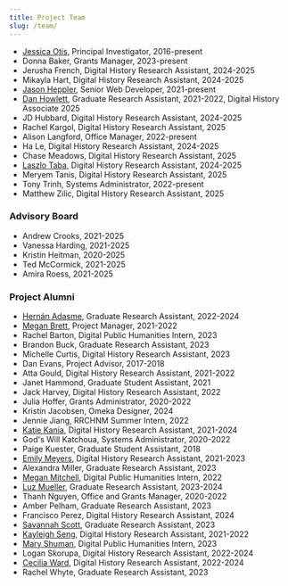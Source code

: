 ```yaml
---
title: Project Team
slug: /team/
---
```


- [Jessica Otis](/authors/jessica-otis/), Principal Investigator, 2016-present
- Donna Baker, Grants Manager, 2023-present
- Jerusha French, Digital History Research Assistant, 2024-2025
- Mikayla Hart, Digital History Research Assistant, 2024-2025
- [Jason Heppler](/authors/jason-heppler/), Senior Web Developer, 2021-present
- [Dan Howlett](/authors/dan-howlett/), Graduate Research Assistant, 2021-2022, Digital History Associate 2025 
- JD Hubbard, Digital History Research Assistant, 2024-2025
- Rachel Kargol, Digital History Research Assistant, 2025
- Alison Langford, Office Manager, 2022-present
- Ha Le, Digital History Research Assistant, 2024-2025
- Chase Meadows, Digital History Research Assistant, 2025
- [Laszlo Taba](/authors/laszlo-taba/), Digital History Research Assistant, 2024-2025
- Meryem Tanis, Digital History Research Assistant, 2025
- Tony Trinh, Systems Administrator, 2022-present
- Matthew Zilic, Digital History Research Assistant, 2025


### Advisory Board

- Andrew Crooks, 2021-2025
- Vanessa Harding, 2021-2025
- Kristin Heitman, 2020-2025
- Ted McCormick, 2021-2025
- Amira Roess, 2021-2025

### Project Alumni

- [Hernán Adasme](/authors/hernan-adasme/), Graduate Research Assistant, 2022-2024
- [Megan Brett](/authors/megan-brett/), Project Manager, 2021-2022
- Rachel Barton, Digital Public Humanities Intern, 2023
- Brandon Buck, Graduate Research Assistant, 2023
- Michelle Curtis, Digital History Research Assistant, 2023
- Dan Evans, Project Advisor, 2017-2018
- Atta Gould, Digital History Research Assistant, 2021-2022
- Janet Hammond, Graduate Student Assistant, 2021
- Jack Harvey, Digital History Research Assistant, 2022
- Julia Hoffer, Grants Administrator, 2020-2022
- Kristin Jacobsen, Omeka Designer, 2024
- Jennie Jiang, RRCHNM Summer Intern, 2022
- [Katie Kania](/authors/katie-kania/), Digital History Research Assistant, 2021-2024
- God's Will Katchoua, Systems Administrator, 2020-2022
- Paige Kuester, Graduate Student Assistant, 2018
- [Emily Meyers](/authors/emily-meyers/), Digital History Research Assistant, 2021-2023
- Alexandra Miller, Graduate Research Assistant, 2023
- [Megan Mitchell](/authors/megan-mitchell), Digital Public Humanities Intern, 2022
- [Luz Mueller](/authors/luz-mueller/), Graduate Research Assistant, 2023-2024
- Thanh Nguyen, Office and Grants Manager, 2020-2022
- Amber Pelham, Graduate Research Assistant, 2023
- Francisco Perez, Digital History Research Assistant, 2024
- [Savannah Scott](/authors/savannah-scott/), Graduate Research Assistant, 2023
- [Kayleigh Seng](/authors/kayleigh-seng/), Digital History Research Assistant, 2021-2022
- [Mary Shuman](/authors/mary-shuman/), Digital Public Humanities Intern, 2023
- Logan Skorupa, Digital History Research Assistant, 2022-2024
- [Cecilia Ward](/authors/cecilia-ward/), Digital History Research Assistant, 2022-2024
- Rachel Whyte, Graduate Research Assistant, 2023
